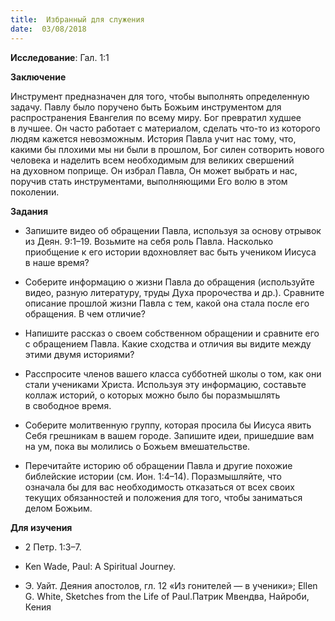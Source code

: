 ```yaml
---
title:  Избранный для служения
date:  03/08/2018
---
```


**Исследование**: Гал. 1:1

**Заключение**

Инструмент предназначен для того, чтобы выполнять определенную задачу. Павлу было поручено быть Божьим инструментом для распространения Евангелия по всему миру. Бог превратил худшее в лучшее. Он часто работает с материалом, сделать что-то из которого людям кажется невозможным. История Павла учит нас тому, что, какими бы плохими мы ни были в прошлом, Бог силен сотворить нового человека и наделить всем необходимым для великих свершений на духовном поприще. Он избрал Павла, Он может выбрать и нас, поручив стать инструментами, выполняющими Его волю в этом поколении.

**Задания**

- Запишите видео об обращении Павла, используя за основу отрывок из Деян. 9:1–19. Возьмите на себя роль Павла. Насколько приобщение к его истории вдохновляет вас быть учеником Иисуса в наше время?

- Соберите информацию о жизни Павла до обращения (используйте видео, разную литературу, труды Духа пророчества и др.). Сравните описание прошлой жизни Павла с тем, какой она стала после его обращения. В чем отличие?

- Напишите рассказ о своем собственном обращении и сравните его с обращением Павла. Какие сходства и отличия вы видите между этими двумя историями?

- Расспросите членов вашего класса субботней школы о том, как они стали учениками Христа. Используя эту информацию, составьте коллаж историй, о которых можно было бы поразмышлять в свободное время.

- Соберите молитвенную группу, которая просила бы Иисуса явить Себя грешникам в вашем городе. Запишите идеи, пришедшие вам на ум, пока вы молились о Божьем вмешательстве.

- Перечитайте историю об обращении Павла и другие похожие библейские истории (см. Ион. 1:4–14). Поразмышляйте, что означала бы для вас необходимость отказаться от всех своих текущих обязанностей и положения для того, чтобы заниматься делом Божьим.

**Для изучения**

- 2 Петр. 1:3–7.

- Ken Wade, Paul: A Spiritual Journey.

- Э. Уайт. Деяния апостолов, гл. 12 «Из гонителей — в ученики»; Ellen G. White, Sketches from the Life of Paul.Патрик Мвендва, Найроби, Кения